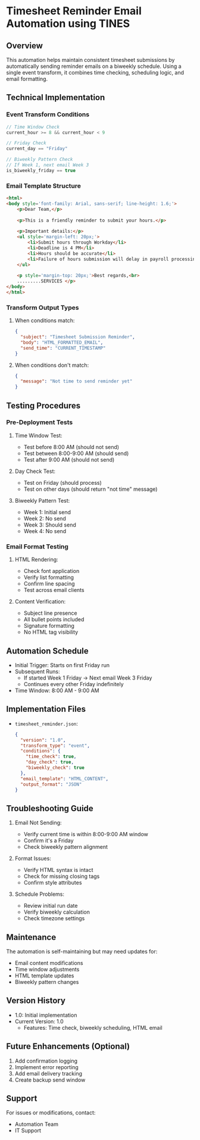 # Timesheet Reminder Email Automation using TINES

## Overview
This automation helps maintain consistent timesheet submissions by automatically sending reminder emails on a biweekly schedule. Using a single event transform, it combines time checking, scheduling logic, and email formatting.

## Technical Implementation

### Event Transform Conditions
```javascript
// Time Window Check
current_hour >= 8 && current_hour < 9

// Friday Check
current_day == "Friday"

// Biweekly Pattern Check
// If Week 1, next email Week 3
is_biweekly_friday == true
```

### Email Template Structure
```html
<html>
<body style='font-family: Arial, sans-serif; line-height: 1.6;'>
    <p>Dear Team,</p>
    
    <p>This is a friendly reminder to submit your hours.</p>
    
    <p>Important details:</p>
    <ul style='margin-left: 20px;'>
        <li>Submit hours through Workday</li>
        <li>Deadline is 4 PM</li>
        <li>Hours should be accurate</li>
        <li>Failure of hours submission will delay in payroll processing</li>
    </ul>
    
    <p style='margin-top: 20px;'>Best regards,<br>
    .........SERVICES </p>
</body>
</html>
```

### Transform Output Types
1. When conditions match:
   ```json
   {
     "subject": "Timesheet Submission Reminder",
     "body": "HTML_FORMATTED_EMAIL",
     "send_time": "CURRENT_TIMESTAMP"
   }
   ```

2. When conditions don't match:
   ```json
   {
     "message": "Not time to send reminder yet"
   }
   ```

## Testing Procedures

### Pre-Deployment Tests
1. Time Window Test:
   - Test before 8:00 AM (should not send)
   - Test between 8:00-9:00 AM (should send)
   - Test after 9:00 AM (should not send)

2. Day Check Test:
   - Test on Friday (should process)
   - Test on other days (should return "not time" message)

3. Biweekly Pattern Test:
   - Week 1: Initial send
   - Week 2: No send
   - Week 3: Should send
   - Week 4: No send

### Email Format Testing
1. HTML Rendering:
   - Check font application
   - Verify list formatting
   - Confirm line spacing
   - Test across email clients

2. Content Verification:
   - Subject line presence
   - All bullet points included
   - Signature formatting
   - No HTML tag visibility

## Automation Schedule
- Initial Trigger: Starts on first Friday run
- Subsequent Runs: 
  - If started Week 1 Friday → Next email Week 3 Friday
  - Continues every other Friday indefinitely
- Time Window: 8:00 AM - 9:00 AM

## Implementation Files
- `timesheet_reminder.json`: 
  ```json
  {
    "version": "1.0",
    "transform_type": "event",
    "conditions": {
      "time_check": true,
      "day_check": true,
      "biweekly_check": true
    },
    "email_template": "HTML_CONTENT",
    "output_format": "JSON"
  }
  ```

## Troubleshooting Guide
1. Email Not Sending:
   - Verify current time is within 8:00-9:00 AM window
   - Confirm it's a Friday
   - Check biweekly pattern alignment

2. Format Issues:
   - Verify HTML syntax is intact
   - Check for missing closing tags
   - Confirm style attributes

3. Schedule Problems:
   - Review initial run date
   - Verify biweekly calculation
   - Check timezone settings

## Maintenance
The automation is self-maintaining but may need updates for:
- Email content modifications
- Time window adjustments
- HTML template updates
- Biweekly pattern changes

## Version History
- 1.0: Initial implementation
- Current Version: 1.0
  - Features: Time check, biweekly scheduling, HTML email

## Future Enhancements (Optional)
1. Add confirmation logging
2. Implement error reporting
3. Add email delivery tracking
4. Create backup send window

## Support
For issues or modifications, contact:
- Automation Team
- IT Support
